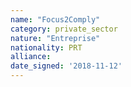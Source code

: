 ```yaml
---
name: "Focus2Comply"
category: private_sector
nature: "Entreprise"
nationality: PRT
alliance: 
date_signed: '2018-11-12'
---
```

    